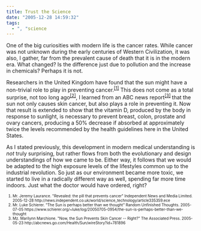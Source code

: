 ```yaml
---
title: Trust the Science
date: "2005-12-28 14:59:32"
tags:
  - ", "science
---
```

<p>One of the big curiosities with modern life is the cancer rates. While cancer was not unknown during the early centuries of Western Civilization, it was also, I gather, far from the prevalent cause of death that it is in the modern era.  What changed?  Is the difference just due to pollution and the increase in chemicals? Perhaps it is not.</p>  <p>Researchers in the United Kingdom have found that the sun might have a non-trivial role to play in preventing cancer.<sup><a href="http://news.independent.co.uk/world/science_technology/article335359.ece" title="Revealed: the pill that prevents cancer">[1]</a></sup> This does not come as a total surprise, not too long ago<sup><a href="https://www.schierer.org/~luke/log/20050705-0954/the-sun-is-perhaps-better-than-we-thought" title="The Sun is perhaps better than we thought">[2]</a></sup>, I learned from an ABC news report<sup><a href="http://abcnews.go.com/Health/Sun/wireStory?id=781896" title="Now, the Sun Prevents Skin Cancer -- Right?">[3]</a></sup> that the sun not only causes skin cancer, but also plays a role in preventing it.  Now that result is extended to show that the vitamin D, produced by the body in response to sunlight, is necessary to prevent breast, colon, prostate and ovary cancers, producing a 50% decrease if absorbed at approximately twice the levels recommended by the health guidelines here in the United States.</p>  <p>As I stated previously, this development in modern medical understanding is <em>not</em> truly surprising, but rather flows from both the evolutionary and design understandings of how we came to be. Either way, it follows that we would be adapted to the high exposure levels of the lifestyles common up to the industrial revolution. So just as our environment became more toxic, we started to live in a radically different way as well, spending far more time indoors. Just what the doctor would have ordered, right?</p>  <font size="-2"><ol><li> Mr. Jeremy Laurance.  "Revealed: the pill that prevents cancer" Independent News and Media Limited. 2005-12-28 http://news.independent.co.uk/world/science_technology/article335359.ece</li> <li>Mr. Luke Schierer.  "The Sun is perhaps better than we thought" Random Unfinished Thoughts. 2005-07-05 https://www.schierer.org/~luke/log/20050705-0954/the-sun-is-perhaps-better-than-we-thought</li> <li>Mz. Marilynn Marchione.  "Now, the Sun Prevents Skin Cancer -- Right?"  The Associated Press.  2005-05-23 http://abcnews.go.com/Health/Sun/wireStory?id=781896</li> </ol></font>

